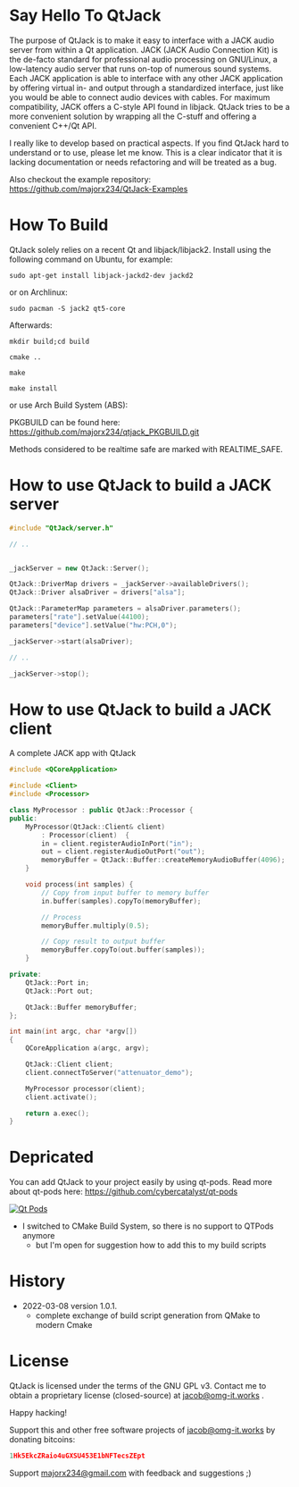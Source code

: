Say Hello To QtJack
=======================

The purpose of QtJack is to make it easy to interface with a JACK audio server from within a Qt application. JACK (JACK Audio Connection Kit) is the de-facto standard for professional audio processing on GNU/Linux, a low-latency audio server that runs on-top of numerous sound systems. Each JACK application is able to interface with any other JACK application by offering virtual in- and output through a standardized interface, just like you would be able to connect audio devices with cables. For maximum compatibility, JACK offers a C-style API found in libjack. QtJack tries to be a more convenient solution by wrapping all the C-stuff and offering a convenient C++/Qt API.

I really like to develop based on practical aspects. If you find QtJack hard to understand or to use, please let me know. This is a clear indicator that it is lacking documentation or needs refactoring and will be treated as a bug.

Also checkout the example repository:
https://github.com/majorx234/QtJack-Examples

How To Build
============

QtJack solely relies on a recent Qt and libjack/libjack2. Install using the following command on Ubuntu, for example:

`sudo apt-get install libjack-jackd2-dev jackd2`

or on Archlinux:

`sudo pacman -S jack2 qt5-core`

Afterwards: 

`mkdir build;cd build`

`cmake ..` 

`make`

`make install`

or use  Arch Build System (ABS):

PKGBUILD can be found here:
https://github.com/majorx234/qtjack_PKGBUILD.git


Methods considered to be realtime safe are marked with REALTIME_SAFE.


How to use QtJack to build a JACK server
==========

```cpp
#include "QtJack/server.h"

// ..


_jackServer = new QtJack::Server();

QtJack::DriverMap drivers = _jackServer->availableDrivers();
QtJack::Driver alsaDriver = drivers["alsa"];

QtJack::ParameterMap parameters = alsaDriver.parameters();
parameters["rate"].setValue(44100);
parameters["device"].setValue("hw:PCH,0");

_jackServer->start(alsaDriver);

// ..

_jackServer->stop();

```

How to use QtJack to build a JACK client
==========

A complete JACK app with QtJack
```cpp
#include <QCoreApplication>

#include <Client>
#include <Processor>

class MyProcessor : public QtJack::Processor {
public:
    MyProcessor(QtJack::Client& client)
        : Processor(client)  {
        in = client.registerAudioInPort("in");
        out = client.registerAudioOutPort("out");
        memoryBuffer = QtJack::Buffer::createMemoryAudioBuffer(4096);
    }

    void process(int samples) {
        // Copy from input buffer to memory buffer
        in.buffer(samples).copyTo(memoryBuffer);

        // Process
        memoryBuffer.multiply(0.5);

        // Copy result to output buffer
        memoryBuffer.copyTo(out.buffer(samples));
    }

private:
    QtJack::Port in;
    QtJack::Port out;

    QtJack::Buffer memoryBuffer;
};

int main(int argc, char *argv[])
{
    QCoreApplication a(argc, argv);

    QtJack::Client client;
    client.connectToServer("attenuator_demo");

    MyProcessor processor(client);
    client.activate();

    return a.exec();
}

```

Depricated
========
You can add QtJack to your project easily by using qt-pods. Read more about qt-pods here:
https://github.com/cybercatalyst/qt-pods

[![Qt Pods](http://qt-pods.org/assets/logo.png "Qt Pods")](http://qt-pods.org)

- I switched to CMake Build System, so there is no support to QTPods anymore
  - but I'm open for suggestion how to add this to my build scripts

History
========
- 2022-03-08 version 1.0.1. 
  - complete exchange of build script generation from QMake to modern Cmake


License
========
QtJack is licensed under the terms of the GNU GPL v3. Contact me to obtain a proprietary license (closed-source) at jacob@omg-it.works .

Happy hacking!

Support this and other free software projects of jacob@omg-it.works by donating bitcoins:
```cpp
1Hk5EkcZRaio4uGXSU453E1bNFTecsZEpt
```

Support majorx234@gmail.com with feedback and suggestions ;)



